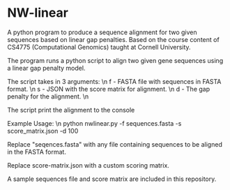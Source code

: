 # NW-linear
A python program to produce a sequence alignment for two given sequences based on linear gap penalties.
Based on the course content of CS4775 (Computational Genomics) taught at Cornell University.

The program runs a python script to align two given gene sequences using a linear gap penalty
model.

The script takes in 3 arguments: \n
    f - FASTA file with sequences in FASTA format. \n
    s - JSON with the score matrix for alignment. \n
    d - The gap penalty for the alignment. \n

The script print the alignment to the console

Example Usage: \n
    python nwlinear.py -f sequences.fasta -s score_matrix.json -d 100

Replace "seqences.fasta" with any file containing sequences to be aligned in the FASTA format.

Replace score-matrix.json with a custom scoring matrix.

A sample sequences file and score matrix are included in this repository.
